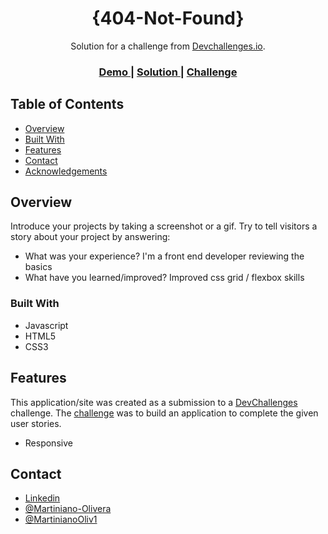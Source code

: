 <!-- Please update value in the {}  -->

<h1 align="center">{404-Not-Found}</h1>

<div align="center">
   Solution for a challenge from  <a href="http://devchallenges.io" target="_blank">Devchallenges.io</a>.
</div>

<div align="center">
  <h3>
    <a href="https://{martiniano-olivera.github.io/404-Not-Found/}">
      Demo
    </a>
    <span> | </span>
    <a href="https://{github.com/Martiniano-Olivera/404-Not-Found}">
      Solution
    </a>
    <span> | </span>
    <a href="https://devchallenges.io/challenges/wBunSb7FPrIepJZAg0sY">
      Challenge
    </a>
  </h3>
</div>

<!-- TABLE OF CONTENTS -->

## Table of Contents

- [Overview](#overview)
- [Built With](#built-with)
- [Features](#features)
- [Contact](#contact)
- [Acknowledgements](#acknowledgements)

<!-- OVERVIEW -->

## Overview

Introduce your projects by taking a screenshot or a gif. Try to tell visitors a story about your project by answering:

- What was your experience?
  I'm a front end developer reviewing the basics
- What have you learned/improved?
  Improved css grid / flexbox skills

### Built With

<!-- This section should list any major frameworks that you built your project using. Here are a few examples.-->

- Javascript 
- HTML5
- CSS3

## Features

<!-- List the features of your application or follow the template. Don't share the figma file here :) -->

This application/site was created as a submission to a [DevChallenges](https://devchallenges.io/challenges) challenge. The [challenge](https://devchallenges.io/challenges/wBunSb7FPrIepJZAg0sY) was to build an application to complete the given user stories.

- Responsive



## Contact

- [Linkedin](https://linkedin.com/in/martiniano-olivera/)
- [@Martiniano-Olivera](https://github.com/Martiniano-Olivera)
- [@MartinianoOliv1](https://twitter.com/MartinianoOliv1)
